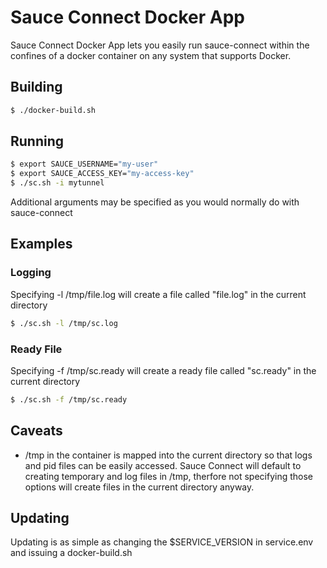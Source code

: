 # Sauce Connect Docker App

Sauce Connect Docker App lets you easily run sauce-connect within the confines of a docker container on any system that supports Docker. 

## Building
```sh
$ ./docker-build.sh
```

## Running
```sh
$ export SAUCE_USERNAME="my-user"
$ export SAUCE_ACCESS_KEY="my-access-key"
$ ./sc.sh -i mytunnel
```

Additional arguments may be specified as you would normally do with sauce-connect

## Examples

### Logging
Specifying -l /tmp/file.log will create a file called "file.log" in the current directory

```sh
$ ./sc.sh -l /tmp/sc.log
```

### Ready File
Specifying -f /tmp/sc.ready will create a ready file called "sc.ready" in the current directory

```sh
$ ./sc.sh -f /tmp/sc.ready
```

## Caveats
- /tmp in the container is mapped into the current directory so that logs and pid files can be easily accessed. Sauce Connect will default to creating temporary and log files in /tmp, therfore not specifying those options will create files in the current directory anyway.

## Updating
Updating is as simple as changing the $SERVICE_VERSION in service.env and issuing a docker-build.sh
